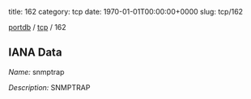 title: 162
category: tcp
date: 1970-01-01T00:00:00+0000
slug: tcp/162

[portdb](/) / [tcp](/category/tcp.html) / 162


## IANA Data

_Name:_ snmptrap

_Description:_ SNMPTRAP

